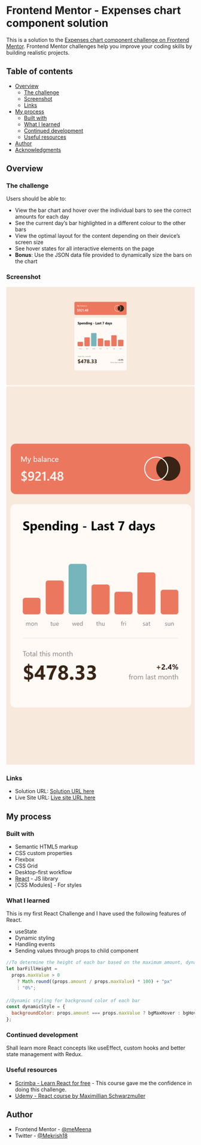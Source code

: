 # Frontend Mentor - Expenses chart component solution

This is a solution to the [Expenses chart component challenge on Frontend Mentor](https://www.frontendmentor.io/challenges/expenses-chart-component-e7yJBUdjwt). Frontend Mentor challenges help you improve your coding skills by building realistic projects.

## Table of contents

- [Overview](#overview)
  - [The challenge](#the-challenge)
  - [Screenshot](#screenshot)
  - [Links](#links)
- [My process](#my-process)
  - [Built with](#built-with)
  - [What I learned](#what-i-learned)
  - [Continued development](#continued-development)
  - [Useful resources](#useful-resources)
- [Author](#author)
- [Acknowledgments](#acknowledgments)

## Overview

### The challenge

Users should be able to:

- View the bar chart and hover over the individual bars to see the correct amounts for each day
- See the current day’s bar highlighted in a different colour to the other bars
- View the optimal layout for the content depending on their device’s screen size
- See hover states for all interactive elements on the page
- **Bonus**: Use the JSON data file provided to dynamically size the bars on the chart

### Screenshot

![](./Desktop_Screenshot.png)
![](./Mobile_Screenshot.png)

### Links

- Solution URL: [Solution URL here](https://github.com/Memeena/expenses-chart-component-main/tree/master)
- Live Site URL: [Live site URL here](https://memeena.github.io/expenses-chart-component-main/)

## My process

### Built with

- Semantic HTML5 markup
- CSS custom properties
- Flexbox
- CSS Grid
- Desktop-first workflow
- [React](https://reactjs.org/) - JS library
- [CSS Modules] - For styles

### What I learned

This is my first React Challenge and I have used the following features of React.

- useState
- Dynamic styling
- Handling events
- Sending values through props to child component

```js
//To determine the height of each bar based on the maximum amount, dynamically from the data.json file
let barFillHeight =
  props.maxValue > 0
    ? Math.round((props.amount / props.maxValue) * 100) + "px"
    : "0%";

//Dynamic styling for background color of each bar
const dynamicStyle = {
  backgroundColor: props.amount === props.maxValue ? bgMaxHover : bgHover,
};
```

### Continued development

Shall learn more React concepts like useEffect, custom hooks and better state management with Redux.

### Useful resources

- [Scrimba - Learn React for free](https://scrimba.com/learn/learnreact) - This course gave me the confidence in doing this challenge.
- [Udemy - React course by Maximillian Schwarzmuller](https://www.udemy.com/course/react-the-complete-guide-incl-redux)

## Author

- Frontend Mentor - [@meMeena](https://www.frontendmentor.io/profile/meMeena)
- Twitter - [@Mekrish18](https://www.twitter.com/MeKrish18)
